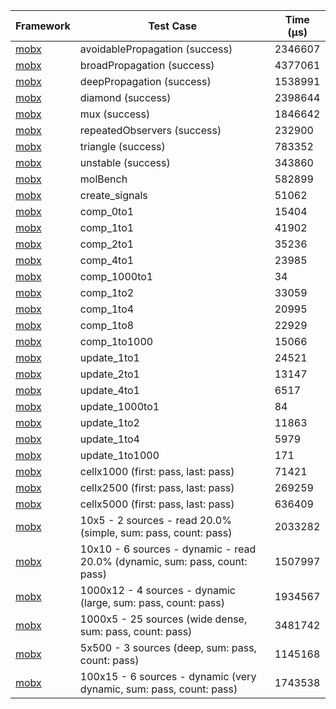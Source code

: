 | Framework | Test Case | Time (μs) |
| --- | --- | --- |
| [mobx](https://github.com/mobxjs/mobx.dart) | avoidablePropagation (success) | 2346607 |
| [mobx](https://github.com/mobxjs/mobx.dart) | broadPropagation (success) | 4377061 |
| [mobx](https://github.com/mobxjs/mobx.dart) | deepPropagation (success) | 1538991 |
| [mobx](https://github.com/mobxjs/mobx.dart) | diamond (success) | 2398644 |
| [mobx](https://github.com/mobxjs/mobx.dart) | mux (success) | 1846642 |
| [mobx](https://github.com/mobxjs/mobx.dart) | repeatedObservers (success) | 232900 |
| [mobx](https://github.com/mobxjs/mobx.dart) | triangle (success) | 783352 |
| [mobx](https://github.com/mobxjs/mobx.dart) | unstable (success) | 343860 |
| [mobx](https://github.com/mobxjs/mobx.dart) | molBench | 582899 |
| [mobx](https://github.com/mobxjs/mobx.dart) | create_signals | 51062 |
| [mobx](https://github.com/mobxjs/mobx.dart) | comp_0to1 | 15404 |
| [mobx](https://github.com/mobxjs/mobx.dart) | comp_1to1 | 41902 |
| [mobx](https://github.com/mobxjs/mobx.dart) | comp_2to1 | 35236 |
| [mobx](https://github.com/mobxjs/mobx.dart) | comp_4to1 | 23985 |
| [mobx](https://github.com/mobxjs/mobx.dart) | comp_1000to1 | 34 |
| [mobx](https://github.com/mobxjs/mobx.dart) | comp_1to2 | 33059 |
| [mobx](https://github.com/mobxjs/mobx.dart) | comp_1to4 | 20995 |
| [mobx](https://github.com/mobxjs/mobx.dart) | comp_1to8 | 22929 |
| [mobx](https://github.com/mobxjs/mobx.dart) | comp_1to1000 | 15066 |
| [mobx](https://github.com/mobxjs/mobx.dart) | update_1to1 | 24521 |
| [mobx](https://github.com/mobxjs/mobx.dart) | update_2to1 | 13147 |
| [mobx](https://github.com/mobxjs/mobx.dart) | update_4to1 | 6517 |
| [mobx](https://github.com/mobxjs/mobx.dart) | update_1000to1 | 84 |
| [mobx](https://github.com/mobxjs/mobx.dart) | update_1to2 | 11863 |
| [mobx](https://github.com/mobxjs/mobx.dart) | update_1to4 | 5979 |
| [mobx](https://github.com/mobxjs/mobx.dart) | update_1to1000 | 171 |
| [mobx](https://github.com/mobxjs/mobx.dart) | cellx1000 (first: pass, last: pass) | 71421 |
| [mobx](https://github.com/mobxjs/mobx.dart) | cellx2500 (first: pass, last: pass) | 269259 |
| [mobx](https://github.com/mobxjs/mobx.dart) | cellx5000 (first: pass, last: pass) | 636409 |
| [mobx](https://github.com/mobxjs/mobx.dart) | 10x5 - 2 sources - read 20.0% (simple, sum: pass, count: pass) | 2033282 |
| [mobx](https://github.com/mobxjs/mobx.dart) | 10x10 - 6 sources - dynamic - read 20.0% (dynamic, sum: pass, count: pass) | 1507997 |
| [mobx](https://github.com/mobxjs/mobx.dart) | 1000x12 - 4 sources - dynamic (large, sum: pass, count: pass) | 1934567 |
| [mobx](https://github.com/mobxjs/mobx.dart) | 1000x5 - 25 sources (wide dense, sum: pass, count: pass) | 3481742 |
| [mobx](https://github.com/mobxjs/mobx.dart) | 5x500 - 3 sources (deep, sum: pass, count: pass) | 1145168 |
| [mobx](https://github.com/mobxjs/mobx.dart) | 100x15 - 6 sources - dynamic (very dynamic, sum: pass, count: pass) | 1743538 |
